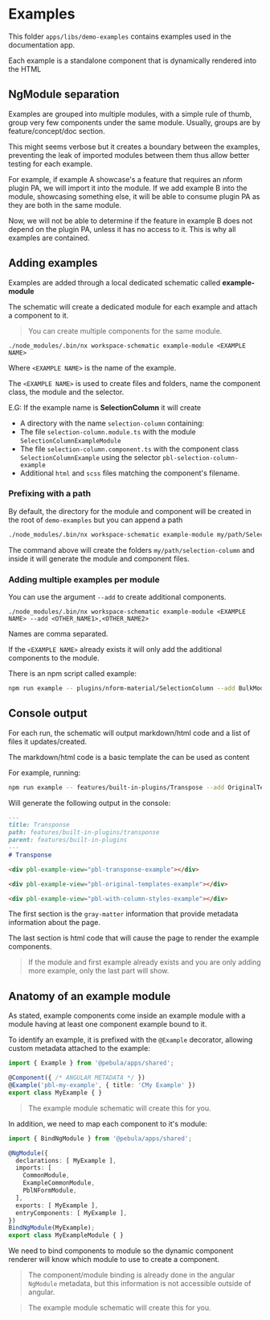 # Examples

This folder `apps/libs/demo-examples` contains examples used in the documentation app.

Each example is a standalone component that is dynamically rendered into the HTML

## NgModule separation

Examples are grouped into multiple modules, with a simple rule of thumb, group very few components under the same module.
Usually, groups are by feature/concept/doc section.

This might seems verbose but it creates a boundary between the examples, preventing the leak of imported modules between them thus
allow better testing for each example.

For example, if example A showcase's a feature that requires an nform plugin PA, we will import it into the module.
If we add example B into the module, showcasing something else, it will be able to consume plugin PA as they are both in the same module.

Now, we will not be able to determine if the feature in example B does not depend on the plugin PA, unless it has no access to it.
This is why all examples are contained.

## Adding examples

Examples are added through a local dedicated schematic called **example-module**

The schematic will create a dedicated module for each example
and attach a component to it.

> You can create multiple components for the same module.

`./node_modules/.bin/nx workspace-schematic example-module <EXAMPLE NAME>`

Where `<EXAMPLE NAME>` is the name of the example.

The `<EXAMPLE NAME>` is used to create files and folders, name the
component class, the module and the selector.

E.G: If the example name is **SelectionColumn** it will create

- A directory with the name `selection-column` containing:
- The file `selection-column.module.ts` with the module `SelectionColumnExampleModule`
- The file `selection-column.component.ts` with the component class `SelectionColumnExample` using the selector `pbl-selection-column-example`
- Additional `html` and `scss` files matching the component's filename.

### Prefixing with a path

By default, the directory for the module and component will be created
in the root of `demo-examples` but you can append a path

```bash
./node_modules/.bin/nx workspace-schematic example-module my/path/SelectionColumn
```

The command above will create the folders `my/path/selection-column` and inside it will generate the module and component files.

### Adding multiple examples per module

You can use the argument `--add` to create additional components.

`./node_modules/.bin/nx workspace-schematic example-module <EXAMPLE NAME> --add <OTHER_NAME1>,<OTHER_NAME2>`

Names are comma separated.

If the `<EXAMPLE NAME>` already exists it will only add the additional components to the module.

There is an npm script called example:

```bash
npm run example -- plugins/nform-material/SelectionColumn --add BulkModeAndVirtualScroll
```

## Console output

For each run, the schematic will output markdown/html code and a list of files it updates/created.

The markdown/html code is a basic template the can be used as content 

For example, running:

```bash
npm run example -- features/built-in-plugins/Transpose --add OriginalTemplates,WithColumnStyles
```

Will generate the following output in the console:

```md
---
title: Transponse
path: features/built-in-plugins/transponse
parent: features/built-in-plugins
---
# Transponse

<div pbl-example-view="pbl-transponse-example"></div>

<div pbl-example-view="pbl-original-templates-example"></div>

<div pbl-example-view="pbl-with-column-styles-example"></div>
```

The first section is the `gray-matter` information that provide metadata information about the page.

The last section is html code that will cause the page to render the example components.

> If the module and first example already exists and you are only adding more example, only the last part will show.

## Anatomy of an example module

As stated, example components come inside an example module with a module having at least one component example bound to it.

To identify an example, it is prefixed with the `@Example` decorator, allowing custom metadata attached to the example:

```ts
import { Example } from '@pebula/apps/shared';

@Component({ /* ANGULAR METADATA */ })
@Example('pbl-my-example', { title: 'CMy Example' })
export class MyExample { }
```

> The example module schematic will create this for you.

In addition, we need to map each component to it's module:

```ts
import { BindNgModule } from '@pebula/apps/shared';

@NgModule({
  declarations: [ MyExample ],
  imports: [
    CommonModule,
    ExampleCommonModule,
    PblNFormModule,
  ],
  exports: [ MyExample ],
  entryComponents: [ MyExample ],
})
BindNgModule(MyExample);
export class MyExampleModule { }
```

We need to bind components to module so the dynamic component renderer will know which module to use to create a component.

> The component/module binding is already done in the angular `NgModule` metadata, but this information is not accessible outside of angular.

> The example module schematic will create this for you.
